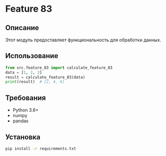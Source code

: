 # Feature 83
## Описание
Этот модуль предоставляет функциональность для обработки данных.
## Использование
```python
from src.feature_83 import calculate_feature_83
data = [1, 2, 3]
result = calculate_feature_83(data)
print(result)  # [2, 4, 6]
```
## Требования
- Python 3.6+
- numpy
- pandas
## Установка
```bash
pip install -r requirements.txt
```